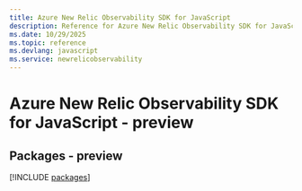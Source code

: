 ```yaml
---
title: Azure New Relic Observability SDK for JavaScript
description: Reference for Azure New Relic Observability SDK for JavaScript
ms.date: 10/29/2025
ms.topic: reference
ms.devlang: javascript
ms.service: newrelicobservability
---
```

# Azure New Relic Observability SDK for JavaScript - preview
## Packages - preview
[!INCLUDE [packages](new-relic-observability-index.md)]